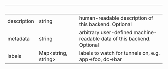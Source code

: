 <!-- Code generated for API Clients. DO NOT EDIT. -->

| &nbsp;      | &nbsp;                    | &nbsp;                                                                 |
| ----------- | ------------------------- | ---------------------------------------------------------------------- |
| description | string                    | human-readable description of this backend. Optional                   |
| metadata    | string                    | arbitrary user-defined machine-readable data of this backend. Optional |
| labels      | Map&lt;string, string&gt; | labels to watch for tunnels on, e.g. app->foo, dc->bar                 |
